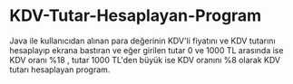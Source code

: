 # KDV-Tutar-Hesaplayan-Program
Java ile kullanıcıdan alınan para değerinin KDV'li fiyatını ve KDV tutarını hesaplayıp ekrana bastıran ve eğer girilen tutar 0 ve 1000 TL arasında ise KDV oranı %18 , tutar 1000 TL'den büyük ise KDV oranını %8 olarak KDV tutarı hesaplayan program.
